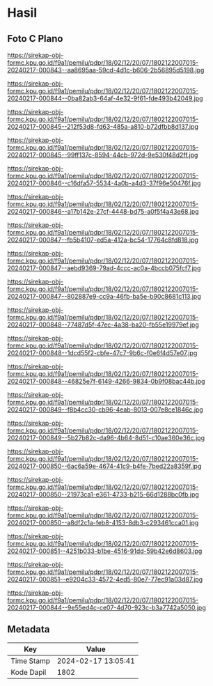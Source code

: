 # Hasil

## Foto C Plano

https://sirekap-obj-formc.kpu.go.id/f9a1/pemilu/pdpr/18/02/12/20/07/1802122007015-20240217-000843--aa8695aa-59cd-4d1c-b606-2b56895d5198.jpg

https://sirekap-obj-formc.kpu.go.id/f9a1/pemilu/pdpr/18/02/12/20/07/1802122007015-20240217-000844--0ba82ab3-64af-4e32-9f61-fde493b42049.jpg

https://sirekap-obj-formc.kpu.go.id/f9a1/pemilu/pdpr/18/02/12/20/07/1802122007015-20240217-000845--212f53d8-fd63-485a-a810-b72dfbb8d137.jpg

https://sirekap-obj-formc.kpu.go.id/f9a1/pemilu/pdpr/18/02/12/20/07/1802122007015-20240217-000845--99ff137c-8594-44cb-972d-9e530f48d2ff.jpg

https://sirekap-obj-formc.kpu.go.id/f9a1/pemilu/pdpr/18/02/12/20/07/1802122007015-20240217-000846--c16dfa57-5534-4a0b-a4d3-37f96e50476f.jpg

https://sirekap-obj-formc.kpu.go.id/f9a1/pemilu/pdpr/18/02/12/20/07/1802122007015-20240217-000846--a17b142e-27cf-4448-bd75-a0f5f4a43e68.jpg

https://sirekap-obj-formc.kpu.go.id/f9a1/pemilu/pdpr/18/02/12/20/07/1802122007015-20240217-000847--fb5b4107-ed5a-412a-bc54-17764c8fd818.jpg

https://sirekap-obj-formc.kpu.go.id/f9a1/pemilu/pdpr/18/02/12/20/07/1802122007015-20240217-000847--aebd9369-79ad-4ccc-ac0a-4bccb075fcf7.jpg

https://sirekap-obj-formc.kpu.go.id/f9a1/pemilu/pdpr/18/02/12/20/07/1802122007015-20240217-000847--802887e9-cc9a-46fb-ba5e-b90c8681c113.jpg

https://sirekap-obj-formc.kpu.go.id/f9a1/pemilu/pdpr/18/02/12/20/07/1802122007015-20240217-000848--77487d5f-47ec-4a38-ba20-fb55e19979ef.jpg

https://sirekap-obj-formc.kpu.go.id/f9a1/pemilu/pdpr/18/02/12/20/07/1802122007015-20240217-000848--1dcd55f2-cbfe-47c7-9b6c-f0e6f4d57e07.jpg

https://sirekap-obj-formc.kpu.go.id/f9a1/pemilu/pdpr/18/02/12/20/07/1802122007015-20240217-000848--46825e7f-6149-4266-9834-0b9f08bac44b.jpg

https://sirekap-obj-formc.kpu.go.id/f9a1/pemilu/pdpr/18/02/12/20/07/1802122007015-20240217-000849--f8b4cc30-cb96-4eab-8013-007e8ce1846c.jpg

https://sirekap-obj-formc.kpu.go.id/f9a1/pemilu/pdpr/18/02/12/20/07/1802122007015-20240217-000849--5b27b82c-da96-4b64-8d51-c10ae360e36c.jpg

https://sirekap-obj-formc.kpu.go.id/f9a1/pemilu/pdpr/18/02/12/20/07/1802122007015-20240217-000850--6ac6a59e-4674-41c9-b4fe-7bed22a8359f.jpg

https://sirekap-obj-formc.kpu.go.id/f9a1/pemilu/pdpr/18/02/12/20/07/1802122007015-20240217-000850--21973ca1-e361-4733-b215-66d1288bc0fb.jpg

https://sirekap-obj-formc.kpu.go.id/f9a1/pemilu/pdpr/18/02/12/20/07/1802122007015-20240217-000850--a8df2c1a-feb8-4153-8db3-c293461cca01.jpg

https://sirekap-obj-formc.kpu.go.id/f9a1/pemilu/pdpr/18/02/12/20/07/1802122007015-20240217-000851--4251b033-b1be-4516-91dd-59b42e6d8603.jpg

https://sirekap-obj-formc.kpu.go.id/f9a1/pemilu/pdpr/18/02/12/20/07/1802122007015-20240217-000851--e9204c33-4572-4ed5-80e7-77ec91a03d87.jpg

https://sirekap-obj-formc.kpu.go.id/f9a1/pemilu/pdpr/18/02/12/20/07/1802122007015-20240217-000844--9e55ed4c-ce07-4d70-923c-b3a7742a5050.jpg


## Metadata

| Key        | Value               |
| ---------- | ------------------- |
| Time Stamp | 2024-02-17 13:05:41 |
| Kode Dapil | 1802                |



